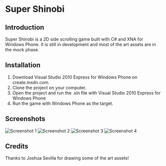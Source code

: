 # Super Shinobi 

## Introduction
Super Shinobi is a 2D side scrolling game built with C# and XNA for Windows Phone. It is still in development and most of the art assets are in the mock phase.

## Installation
1. Download Visual Studio 2010 Express for Windows Phone on create.msdn.com.
2. Clone the project on your computer.
3. Open the project and run the .sln file with Visual Studio 2010 Express for Windows Phone
4. Run the game with Windows Phone as the target.

## Screenshots
![Screenshot 1](https://raw.github.com/nganthony/Ninja-Dash/master/Screenshots/Screenshot1.png)
![Screenshot 2](https://raw.github.com/nganthony/Ninja-Dash/master/Screenshots/Screenshot2.png)
![Screenshot 3](https://raw.github.com/nganthony/Ninja-Dash/master/Screenshots/Screenshot3.png)
![Screenshot 4](https://raw.github.com/nganthony/Ninja-Dash/master/Screenshots/Screenshot4.png)

## Credits
Thanks to Joshua Sevilla for drawing some of the art assets!
